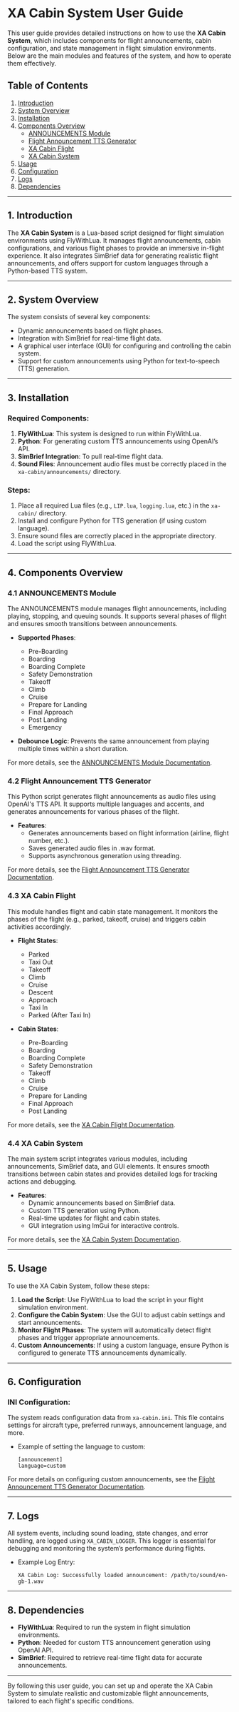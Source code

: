 
# XA Cabin System User Guide

This user guide provides detailed instructions on how to use the **XA Cabin System**, which includes components for flight announcements, cabin configuration, and state management in flight simulation environments. Below are the main modules and features of the system, and how to operate them effectively.

## Table of Contents

1. [Introduction](#introduction)
2. [System Overview](#system-overview)
3. [Installation](#installation)
4. [Components Overview](#components-overview)
   - [ANNOUNCEMENTS Module](#announcements-module)
   - [Flight Announcement TTS Generator](#flight-announcement-tts-generator)
   - [XA Cabin Flight](#xa-cabin-flight)
   - [XA Cabin System](#xa-cabin-system)
5. [Usage](#usage)
6. [Configuration](#configuration)
7. [Logs](#logs)
8. [Dependencies](#dependencies)

---

## 1. Introduction

The **XA Cabin System** is a Lua-based script designed for flight simulation environments using FlyWithLua. It manages flight announcements, cabin configurations, and various flight phases to provide an immersive in-flight experience. It also integrates SimBrief data for generating realistic flight announcements, and offers support for custom languages through a Python-based TTS system.

---

## 2. System Overview

The system consists of several key components:
- Dynamic announcements based on flight phases.
- Integration with SimBrief for real-time flight data.
- A graphical user interface (GUI) for configuring and controlling the cabin system.
- Support for custom announcements using Python for text-to-speech (TTS) generation.

---

## 3. Installation

### Required Components:
1. **FlyWithLua**: This system is designed to run within FlyWithLua.
2. **Python**: For generating custom TTS announcements using OpenAI’s API.
3. **SimBrief Integration**: To pull real-time flight data.
4. **Sound Files**: Announcement audio files must be correctly placed in the `xa-cabin/announcements/` directory.

### Steps:
1. Place all required Lua files (e.g., `LIP.lua`, `logging.lua`, etc.) in the `xa-cabin/` directory.
2. Install and configure Python for TTS generation (if using custom language).
3. Ensure sound files are correctly placed in the appropriate directory.
4. Load the script using FlyWithLua.

---

## 4. Components Overview

### 4.1 ANNOUNCEMENTS Module

The ANNOUNCEMENTS module manages flight announcements, including playing, stopping, and queuing sounds. It supports several phases of flight and ensures smooth transitions between announcements.

- **Supported Phases**:
  - Pre-Boarding
  - Boarding
  - Boarding Complete
  - Safety Demonstration
  - Takeoff
  - Climb
  - Cruise
  - Prepare for Landing
  - Final Approach
  - Post Landing
  - Emergency

- **Debounce Logic**: Prevents the same announcement from playing multiple times within a short duration.

For more details, see the [ANNOUNCEMENTS Module Documentation](39).

### 4.2 Flight Announcement TTS Generator

This Python script generates flight announcements as audio files using OpenAI's TTS API. It supports multiple languages and accents, and generates announcements for various phases of the flight.

- **Features**:
  - Generates announcements based on flight information (airline, flight number, etc.).
  - Saves generated audio files in .wav format.
  - Supports asynchronous generation using threading.

For more details, see the [Flight Announcement TTS Generator Documentation](40).

### 4.3 XA Cabin Flight

This module handles flight and cabin state management. It monitors the phases of the flight (e.g., parked, takeoff, cruise) and triggers cabin activities accordingly.

- **Flight States**:
  - Parked
  - Taxi Out
  - Takeoff
  - Climb
  - Cruise
  - Descent
  - Approach
  - Taxi In
  - Parked (After Taxi In)

- **Cabin States**:
  - Pre-Boarding
  - Boarding
  - Boarding Complete
  - Safety Demonstration
  - Takeoff
  - Climb
  - Cruise
  - Prepare for Landing
  - Final Approach
  - Post Landing

For more details, see the [XA Cabin Flight Documentation](41).

### 4.4 XA Cabin System

The main system script integrates various modules, including announcements, SimBrief data, and GUI elements. It ensures smooth transitions between cabin states and provides detailed logs for tracking actions and debugging.

- **Features**:
  - Dynamic announcements based on SimBrief data.
  - Custom TTS generation using Python.
  - Real-time updates for flight and cabin states.
  - GUI integration using ImGui for interactive controls.

For more details, see the [XA Cabin System Documentation](42).

---

## 5. Usage

To use the XA Cabin System, follow these steps:

1. **Load the Script**: Use FlyWithLua to load the script in your flight simulation environment.
2. **Configure the Cabin System**: Use the GUI to adjust cabin settings and start announcements.
3. **Monitor Flight Phases**: The system will automatically detect flight phases and trigger appropriate announcements.
4. **Custom Announcements**: If using a custom language, ensure Python is configured to generate TTS announcements dynamically.

---

## 6. Configuration

### INI Configuration:
The system reads configuration data from `xa-cabin.ini`. This file contains settings for aircraft type, preferred runways, announcement language, and more.

- Example of setting the language to custom:
  ```
  [announcement]
  language=custom
  ```

For more details on configuring custom announcements, see the [Flight Announcement TTS Generator Documentation](40).

---

## 7. Logs

All system events, including sound loading, state changes, and error handling, are logged using `XA_CABIN_LOGGER`. This logger is essential for debugging and monitoring the system’s performance during flights.

- Example Log Entry:
  ```
  XA Cabin Log: Successfully loaded announcement: /path/to/sound/en-gb-1.wav
  ```

---

## 8. Dependencies

- **FlyWithLua**: Required to run the system in flight simulation environments.
- **Python**: Needed for custom TTS announcement generation using OpenAI API.
- **SimBrief**: Required to retrieve real-time flight data for accurate announcements.

---

By following this user guide, you can set up and operate the XA Cabin System to simulate realistic and customizable flight announcements, tailored to each flight's specific conditions.

